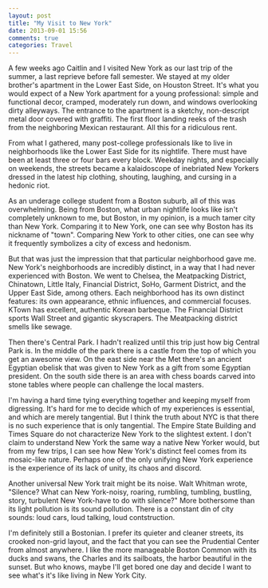 ```yaml
---
layout: post
title: "My Visit to New York"
date: 2013-09-01 15:56
comments: true
categories: Travel
---
```

A few weeks ago Caitlin and I visited New York as our last trip of the summer, a last reprieve before fall semester. We stayed at my older brother's apartment in the Lower East Side, on Houston Street. It's what you would expect of a New York apartment for a young professional: simple and functional decor, cramped, moderately run down, and windows overlooking dirty alleyways. The entrance to the apartment is a sketchy, non-descript metal door covered with graffiti. The first floor landing reeks of the trash from the neighboring Mexican restaurant. All this for a ridiculous rent.

From what I gathered, many post-college professionals like to live in neighborhoods like the Lower East Side for its nightlife. There must have been at least three or four bars every block. Weekday nights, and especially on weekends, the streets became a kalaidoscope of inebriated New Yorkers dressed in the latest hip clothing, shouting, laughing, and cursing in a hedonic riot.

As an underage college student from a Boston suburb, all of this was overwhelming. Being from Boston, what urban nightlife looks like isn't completely unknown to me, but Boston, in my opinion, is a much tamer city than New York. Comparing it to New York, one can see why Boston has its nickname of "town". Comparing New York to other cities, one can see why it frequently symbolizes a city of excess and hedonism.

But that was just the impression that that particular neighborhood gave me. New York's neighborhoods are incredibly distinct, in a way that I had never experienced with Boston. We went to Chelsea, the Meatpacking District, Chinatown, Little Italy, Financial District, SoHo, Garment District, and the Upper East Side, among others. Each neighborhood has its own distinct features: its own appearance, ethnic influences, and commercial focuses. KTown has excellent, authentic Korean barbeque. The Financial District sports Wall Street and gigantic skyscrapers. The Meatpacking district smells like sewage.

Then there's Central Park. I hadn't realized until this trip just how big Central Park is. In the middle of the park there is a castle from the top of which you get an awesome view. On the east side near the Met there's an ancient Egyptian obelisk that was given to New York as a gift from some Egyptian president. On the south side there is an area with chess boards carved into stone tables where people can challenge the local masters.

I'm having a hard time tying everything together and keeping myself from digressing. It's hard for me to decide which of my experiences is essential, and which are merely tangential. But I think the truth about NYC is that there is no such experience that is only tangential. The Empire State Building and Times Square do not characterize New York to the slightest extent. I don't claim to understand New York the same way a native New Yorker would, but from my few trips, I can see how New York's distinct feel comes from its mosaic-like nature. Perhaps one of the only unifying New York experience is the experience of its lack of unity, its chaos and discord.

Another universal New York trait might be its noise. Walt Whitman wrote, "Silence? What can New York-noisy, roaring, rumbling, tumbling, bustling, story, turbulent New York-have to do with silence?" More bothersome than its light pollution is its sound pollution. There is a constant din of city sounds: loud cars, loud talking, loud contstruction.

I'm definitely still a Bostonian. I prefer its quieter and cleaner streets, its crooked non-grid layout, and the fact that you can see the Prudential Center from almost anywhere. I like the more manageable Boston Common with its ducks and swans, the Charles and its sailboats, the harbor beautiful in the sunset. But who knows, maybe I'll get bored one day and decide I want to see what's it's like living in New York City.